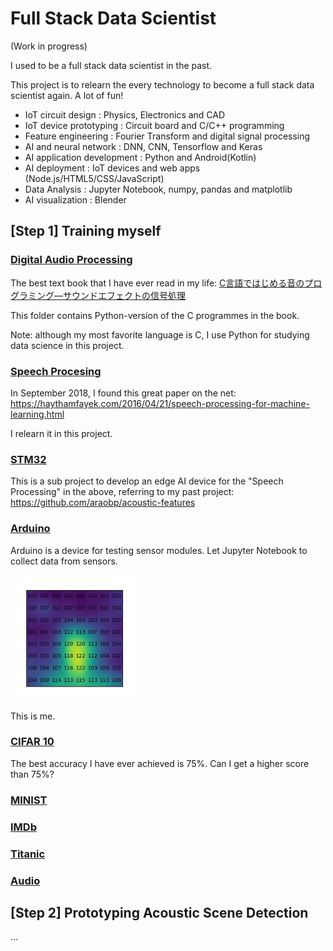 # Full Stack Data Scientist

(Work in progress)

I used to be a full stack data scientist in the past.

This project is to relearn the every technology to become a full stack data scientist again. A lot of fun!

- IoT circuit design : Physics, Electronics and CAD
- IoT device prototyping : Circuit board and C/C++ programming
- Feature engineering : Fourier Transform and digital signal processing
- AI and neural network : DNN, CNN, Tensorflow and Keras
- AI application development : Python and Android(Kotlin)
- AI deployment : IoT devices and web apps (Node.js/HTML5/CSS/JavaScript)
- Data Analysis : Jupyter Notebook, numpy, pandas and matplotlib
- AI visualization : Blender

## [Step 1] Training myself

### [Digital Audio Processing](DigitalAudioProcessing)

The best text book that I have ever read in my life: [C言語ではじめる音のプログラミング―サウンドエフェクトの信号処理](https://www.ohmsha.co.jp/book/9784274206504/)

This folder contains Python-version of the C programmes in the book.

Note: although my most favorite language is C, I use Python for studying data science in this project.

### [Speech Procesing](SpeechProcessing)

In September 2018, I found this great paper on the net: https://haythamfayek.com/2016/04/21/speech-processing-for-machine-learning.html

I relearn it in this project.

### [STM32](STM32)

This is a sub project to develop an edge AI device for the "Speech Processing" in the above, referring to my past project: https://github.com/araobp/acoustic-features

### [Arduino](Arduino)

Arduino is a device for testing sensor modules. Let Jupyter Notebook to collect data from sensors.

<img src='doc/me.jpg' width=200>

This is me.

### [CIFAR 10](CIFAR10)

The best accuracy I have ever achieved is 75%. Can I get a higher score than 75%?

### [MINIST](MNIST)

### [IMDb](IMDb)

### [Titanic](Titanic)

### [Audio](Audio)

## [Step 2] Prototyping Acoustic Scene Detection

...
